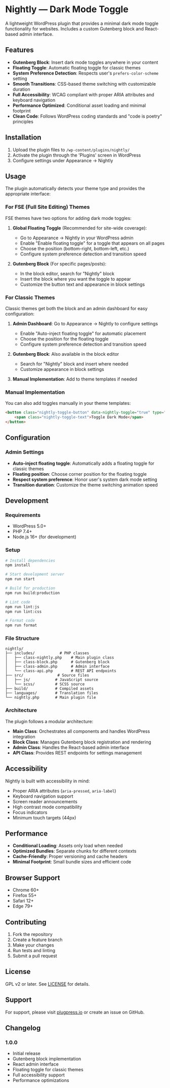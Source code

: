 # Nightly — Dark Mode Toggle

A lightweight WordPress plugin that provides a minimal dark mode toggle functionality for websites. Includes a custom Gutenberg block and React-based admin interface.

## Features

- **Gutenberg Block**: Insert dark mode toggles anywhere in your content
- **Floating Toggle**: Automatic floating toggle for classic themes
- **System Preference Detection**: Respects user's `prefers-color-scheme` setting
- **Smooth Transitions**: CSS-based theme switching with customizable duration
- **Full Accessibility**: WCAG compliant with proper ARIA attributes and keyboard navigation
- **Performance Optimized**: Conditional asset loading and minimal footprint
- **Clean Code**: Follows WordPress coding standards and "code is poetry" principles

## Installation

1. Upload the plugin files to `/wp-content/plugins/nightly/`
2. Activate the plugin through the 'Plugins' screen in WordPress
3. Configure settings under Appearance → Nightly

## Usage

The plugin automatically detects your theme type and provides the appropriate interface:

### For FSE (Full Site Editing) Themes

FSE themes have two options for adding dark mode toggles:

1. **Global Floating Toggle** (Recommended for site-wide coverage):
   - Go to Appearance → Nightly in your WordPress admin
   - Enable "Enable floating toggle" for a toggle that appears on all pages
   - Choose the position (bottom-right, bottom-left, etc.)
   - Configure system preference detection and transition speed

2. **Gutenberg Block** (For specific pages/posts):
   - In the block editor, search for "Nightly" block
   - Insert the block where you want the toggle to appear
   - Customize the button text and appearance in block settings

### For Classic Themes

Classic themes get both the block and an admin dashboard for easy configuration:

1. **Admin Dashboard**: Go to Appearance → Nightly to configure settings
   - Enable "Auto-inject floating toggle" for automatic placement
   - Choose the position for the floating toggle
   - Configure system preference detection and transition speed

2. **Gutenberg Block**: Also available in the block editor
   - Search for "Nightly" block and insert where needed
   - Customize appearance in block settings

3. **Manual Implementation**: Add to theme templates if needed

### Manual Implementation

You can also add toggles manually in your theme templates:

```html
<button class="nightly-toggle-button" data-nightly-toggle="true" type="button" aria-pressed="false">
    <span class="nightly-toggle-text">Toggle Dark Mode</span>
</button>
```

## Configuration

### Admin Settings

- **Auto-inject floating toggle**: Automatically adds a floating toggle for classic themes
- **Floating position**: Choose corner position for the floating toggle
- **Respect system preference**: Honor user's system dark mode setting
- **Transition duration**: Customize the theme switching animation speed

## Development

### Requirements

- WordPress 5.0+
- PHP 7.4+
- Node.js 16+ (for development)

### Setup

```bash
# Install dependencies
npm install

# Start development server
npm run start

# Build for production
npm run build:production

# Lint code
npm run lint:js
npm run lint:css

# Format code
npm run format
```

### File Structure

```
nightly/
├── includes/           # PHP classes
│   ├── class-nightly.php    # Main plugin class
│   ├── class-block.php      # Gutenberg block
│   ├── class-admin.php      # Admin interface
│   └── class-api.php        # REST API endpoints
├── src/               # Source files
│   ├── js/           # JavaScript source
│   └── scss/         # SCSS source
├── build/            # Compiled assets
├── languages/        # Translation files
└── nightly.php       # Main plugin file
```

### Architecture

The plugin follows a modular architecture:

- **Main Class**: Orchestrates all components and handles WordPress integration
- **Block Class**: Manages Gutenberg block registration and rendering
- **Admin Class**: Handles the React-based admin interface
- **API Class**: Provides REST endpoints for settings management

## Accessibility

Nightly is built with accessibility in mind:

- Proper ARIA attributes (`aria-pressed`, `aria-label`)
- Keyboard navigation support
- Screen reader announcements
- High contrast mode compatibility
- Focus indicators
- Minimum touch targets (44px)

## Performance

- **Conditional Loading**: Assets only load when needed
- **Optimized Bundles**: Separate chunks for different contexts
- **Cache-Friendly**: Proper versioning and cache headers
- **Minimal Footprint**: Small bundle sizes and efficient code

## Browser Support

- Chrome 60+
- Firefox 55+
- Safari 12+
- Edge 79+

## Contributing

1. Fork the repository
2. Create a feature branch
3. Make your changes
4. Run tests and linting
5. Submit a pull request

## License

GPL v2 or later. See [LICENSE](LICENSE) for details.

## Support

For support, please visit [plugpress.io](https://plugpress.io/) or create an issue on GitHub.

## Changelog

### 1.0.0
- Initial release
- Gutenberg block implementation
- React admin interface
- Floating toggle for classic themes
- Full accessibility support
- Performance optimizations